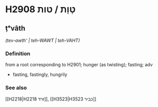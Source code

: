 # H2908 טְוָת / טות

## ṭᵉvâth

_(tev-awth' | teh-WAWT | teh-VAHT)_

### Definition

from a root corresponding to H2901; hunger (as twisting); fasting; adv

- fasting, fastingly, hungrily

### See also

[[H2218|H2218 זרד]], [[H3523|H3523 כביר]]

